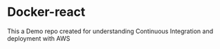 # Docker-react
This a Demo repo created for understanding Continuous Integration and deployment with AWS
